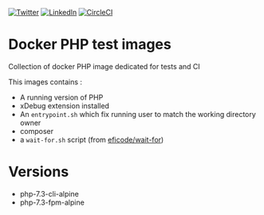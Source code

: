 [![Twitter](https://img.shields.io/badge/Twitter-%40jeckel4-blue.svg)](https://twitter.com/jeckel4) [![LinkedIn](https://img.shields.io/badge/LinkedIn-Julien%20Mercier-blue.svg)](https://www.linkedin.com/in/jeckel/) [![CircleCI](https://circleci.com/gh/jeckel/docker-php-test.svg?style=svg)](https://circleci.com/gh/jeckel/docker-php-test)

# Docker PHP test images
Collection of docker PHP image dedicated for tests and CI

This images contains :
- A running version of PHP
- xDebug extension installed
- An `entrypoint.sh` which fix running user to match the working directory owner
- composer
- a `wait-for.sh` script (from [eficode/wait-for](https://github.com/eficode/wait-for))

# Versions
- php-7.3-cli-alpine
- php-7.3-fpm-alpine